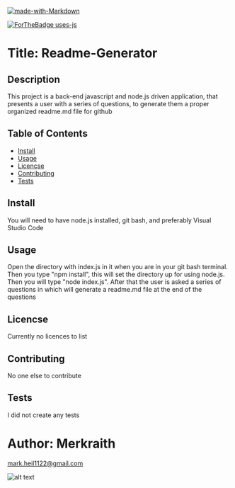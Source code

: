

[![made-with-Markdown](https://img.shields.io/badge/Made%20with-Markdown-1f425f.svg)](http://commonmark.org)

[![ForTheBadge uses-js](http://ForTheBadge.com/images/badges/uses-js.svg)](http://ForTheBadge.com)


# Title:  Readme-Generator


## Description
  This project is a back-end javascript and node.js driven application, that presents a user with a series of questions, to generate them a proper organized readme.md file for github

## Table of Contents
  * [Install](#install)
  * [Usage](#usage)
  * [Licencse](#licencse)
  * [Contributing](#Contributing)
  * [Tests](#tests)

## Install
  You will need to have node.js installed, git bash, and preferably Visual Studio Code

## Usage
  Open the directory with index.js in it when you are in your git bash terminal.  Then you type "npm install", this will set the directory up for using node.js.  Then you will type "node index.js".  After that the user is asked a series of questions in which will generate a readme.md file at the end of the questions

## Licencse
  Currently no licences to list

## Contributing
  No one else to contribute

## Tests
  I did not create any tests

# Author: Merkraith

mark.heil1122@gmail.com

![alt text](https://github.com/Merkraith.png)


